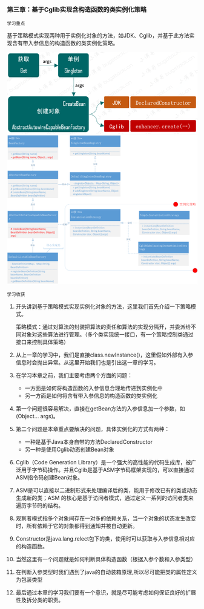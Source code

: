 ### 第三章：基于Cglib实现含构造函数的类实例化策略

`学习重点`

基于策略模式实现两种用于实例化对象的方法，如JDK、Cglib，并基于此方法实现含有带入参信息的构造函数的类实例化策略。

<img src="./pic/spring3_1.png" />
<img src="./pic/spring3_2.png" />

`学习收获`

1. 开头讲到基于策略模式实现实例化对象的方法，这里我们首先介绍一下策略模式。

   策略模式：通过对算法的封装把算法的责任和算法的实现分隔开，并委派给不同对象对这些算法进行管理。（多个类实现统一接口，有一个策略控制类通过接口来控制具体策略）

2. 从上一章的学习中，我们是直接class.newInstance()，这里假如外部有入参信息时会抛出异常。从这里开始我们也是引出这一章的学习。

3. 在学习本章之前，我们主要考虑两个方面的问题：

    - 一方面是如何将构造函数的入参信息合理地传递到实例化中
    - 另一方面是如何将含有带入参信息的构造函数的类实例化

4. 第一个问题很容易解决，直接在getBean方法的入参信息加一个参数，如(Object... args)。

5. 第二个问题是本章重点要解决的问题，具体实例化的方式有两种：

    - 一种是基于Java本身自带的方法DeclaredConstructor
    - 另一种是使用Cglib动态创建Bean对象

6. Cglib（Code Generation Library）是一个强大的高性能的代码生成库，被广泛用于字节码操作。并且Cglib是基于ASM字节码框架实现的，可以直接通过ASM指令码创建Bean对象。

7. ASM是可以直接以二进制形式来处理编译后的类，能用于修改已有的类或动态生成新的类；ASM 的核心是基于访问者模式，通过定义一系列的访问者类来遍历字节码的结构。

8. 观察者模式指多个对象间存在一对多的依赖关系，当一个对象的状态发生改变时，所有依赖于它的对象都得到通知并被自动更新。

9. Constructor是java.lang.relect包下的类，使用时可以获取与入参信息相对应的构造函数。

10. 当然这里有一个问题就是如何判断具体构造函数（根据入参个数和入参类型）

11. 在判断入参类型时我们遇到了java的自动装箱原理,所以尽可能把类的属性定义为包装类型

12. 最后通过本章的学习我们要有一个意识，就是尽可能考虑如何保证良好的扩展性及拆分类的职责。